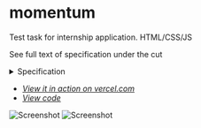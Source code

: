 # momentum

Test task for internship application. HTML/CSS/JS

See full text of specification under the cut

<details>
	<summary> Specification</summary>

<h1>Тестовое задание для стажировки</h1>

Необходимо реализовать веб-приложение `momentum`, аналог [расширения](https://chromewebstore.google.com/detail/momentum/laookkfknpbbblfpciffpaejjkokdgca?hl=ru&pli=1).
В приложении есть часы, дата, слайдер изображений, виджеты погоды, список задач.

<h2>Блок погоды</h2>
- Состоит из города (текстовое поле)
- Отображения температуры
- Отображения текущей погоды (дождь/солнечная/снег/пасмурно)

<h3>Функционал:</h3>
- Для определения текущего города использовать geolocation api, город по умолчанию — Краснодар
- Для хранения населённого пункта используется локальное хранилище — local storage.
- Для получения прогноза погоды использовать [список api](https://github.com/public-api-lists/public-api-lists?tab=readme-ov-file#weather) (любой из списка можно использовать)
  
<h2>Блок слайдер изображений на фоне</h2>
- Динамическая смена обоев в зависимости от текущего времени
  
<h3>Функционал:</h3>
- Для динамической смены обоев дано 4 картинки, и каждая картинка соответствует определенному промежутку времени, например, если сейчас 15:00, то показываем картинку из промежутка 12:00 - 18:00
- Каждому промежутку соответствует свое изображение:<br />
`00:00 - 06:00` - `https://github.com/digitalSector47/traineeship-test-task/images/01.jpg`
`06:00 - 12:00` - `https://github.com/digitalSector47/traineeship-test-task/images/02.jpg`
`12:00 - 18:00` - `https://github.com/digitalSector47/traineeship-test-task/images/03.jpg`
`18:00 - 00:00` - `https://github.com/digitalSector47/traineeship-test-task/images/04.jpg`

<h2>Блок времени и даты</h2>
- Отображение времени в формате `hh:mm:ss`
- Отображение даты в формате текущий день и текущий день недели, пример: `09 сентября, понедельник`
  
<h3>Функционал:</h3>
- Время изменяется каждую секунду
- Для работы приложения используем текущий часовой пояс

<h2>Блок задач</h2>
- Поле для ввода новой задачи
- Список всех задач (состоит из чекбокса, названия задачи и кнопки удалить задачу)
- Кнопка удалить выполненные задачи

<h3>Функционал:</h3>
- Добавление новых задач осуществляется при нажатии на «Enter»
- Если поле для ввода новой задачи пустое — появляется ошибка
- Функционал удаления задачи из списка, у каждой задачи должа быть кнопка удалить
- Функционал перевода задачи в статус выполнено осуществляется при нажатии на чекбокс в списке задач
- Функционал удаления выполненных задач

<h2> Технические требования</h2>
- Приложение проверяется в браузере Google Chrome последней версии
- Можно использовать Bootstrap, Material Design, Css-фреймворки, Html и Css препроцессоры
- Не разрешается использовать jQuery, другие js-библиотеки и фреймворки
- js-код приложения должен быть читаемым, без минимизации или обфускации

</details> 


+ *[View it in action on vercel.com](https://to-do-list-two-snowy.vercel.app/)*
+ *[View code](https://github.com/AleksandraObw/momentum)*

![Screenshot](https://github.com/AleksandraObw/momentum/blob/main/assets/screenshot1.png)
![Screenshot](https://github.com/AleksandraObw/momentum/blob/main/assets/screenshot2.png)
